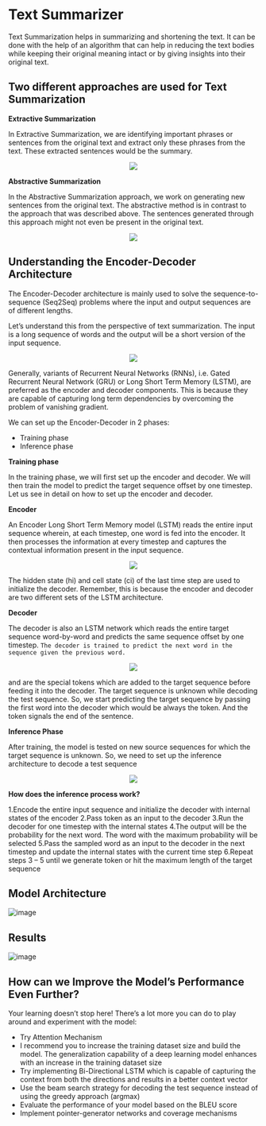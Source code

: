# Text Summarizer

Text Summarization helps in summarizing and shortening the text. It can be done with the help of an algorithm that can help in reducing the text bodies while keeping their original meaning intact or by giving insights into their original text.

## Two different approaches are used for Text Summarization

**Extractive Summarization**

In Extractive Summarization, we are identifying important phrases or sentences from the original text and extract only these phrases from the text. These extracted sentences would be the summary.

<p align="center">
  <img src="https://user-images.githubusercontent.com/64821137/209453332-0d0a5801-3dff-4061-b682-7c7a3b1007d2.png"/>
</p>

**Abstractive Summarization**

In the Abstractive Summarization approach, we work on generating new sentences from the original text. The abstractive method is in contrast to the approach that was described above. The sentences generated through this approach might not even be present in the original text.

<p align="center">
  <img src="https://user-images.githubusercontent.com/64821137/209453340-37f4b597-14bc-4afd-83eb-518fe8a3c122.png"/>
</p>

## Understanding the Encoder-Decoder Architecture

The Encoder-Decoder architecture is mainly used to solve the sequence-to-sequence (Seq2Seq) problems where the input and output sequences are of different lengths.

Let’s understand this from the perspective of text summarization. The input is a long sequence of words and the output will be a short version of the input sequence.

<p align="center">
  <img src="https://user-images.githubusercontent.com/64821137/209453396-4981856c-3c8f-49d8-a6b8-a6694720dd1f.png"/>
</p>

Generally, variants of Recurrent Neural Networks (RNNs), i.e. Gated Recurrent Neural Network (GRU) or Long Short Term Memory (LSTM), are preferred as the encoder and decoder components. This is because they are capable of capturing long term dependencies by overcoming the problem of vanishing gradient.

We can set up the Encoder-Decoder in 2 phases:

* Training phase
* Inference phase

**Training phase**

In the training phase, we will first set up the encoder and decoder. We will then train the model to predict the target sequence offset by one timestep. Let us see in detail on how to set up the encoder and decoder.

 
**Encoder**

An Encoder Long Short Term Memory model (LSTM) reads the entire input sequence wherein, at each timestep, one word is fed into the encoder. It then processes the information at every timestep and captures the contextual information present in the input sequence.

<p align="center">
  <img src="https://user-images.githubusercontent.com/64821137/209453437-62b152ac-59cf-4117-bef8-2159dbbe988d.png"/>
</p>

The hidden state (hi) and cell state (ci) of the last time step are used to initialize the decoder. Remember, this is because the encoder and decoder are two different sets of the LSTM architecture.

**Decoder**

The decoder is also an LSTM network which reads the entire target sequence word-by-word and predicts the same sequence offset by one timestep. `The decoder is trained to predict the next word in the sequence given the previous word.`

<p align="center">
  <img src="https://user-images.githubusercontent.com/64821137/209453459-1ca3a411-6d10-41d8-a84a-9f867eddd81d.png"/>
</p>

<start> and <end> are the special tokens which are added to the target sequence before feeding it into the decoder. The target sequence is unknown while decoding the test sequence. So, we start predicting the target sequence by passing the first word into the decoder which would be always the <start> token. And the <end> token signals the end of the sentence.

**Inference Phase**

After training, the model is tested on new source sequences for which the target sequence is unknown. So, we need to set up the inference architecture to decode a test sequence

<p align="center">
  <img src="https://user-images.githubusercontent.com/64821137/209453468-4c6b0c97-35f1-493f-b432-036954c2a0c9.png"/>
</p>

**How does the inference process work?**

1.Encode the entire input sequence and initialize the decoder with internal states of the encoder
2.Pass <start> token as an input to the decoder
3.Run the decoder for one timestep with the internal states
4.The output will be the probability for the next word. The word with the maximum probability will be selected
5.Pass the sampled word as an input to the decoder in the next timestep and update the internal states with the current time step
6.Repeat steps 3 – 5 until we generate <end> token or hit the maximum length of the target sequence

## Model Architecture

![image](https://user-images.githubusercontent.com/64821137/209453629-97e7cbe6-8186-4aa9-add3-4cf6210269b6.png)

## Results

![image](https://user-images.githubusercontent.com/64821137/209453573-35c2c38e-f6cd-4efc-aab9-163c6b13d961.png)

## How can we Improve the Model’s Performance Even Further?
Your learning doesn’t stop here! There’s a lot more you can do to play around and experiment with the model:

* Try Attention Mechanism
* I recommend you to increase the training dataset size and build the model. The generalization capability of a deep learning model enhances with an increase in the training dataset size
* Try implementing Bi-Directional LSTM which is capable of capturing the context from both the directions and results in a better context vector
* Use the beam search strategy for decoding the test sequence instead of using the greedy approach (argmax)
* Evaluate the performance of your model based on the BLEU score
* Implement pointer-generator networks and coverage mechanisms
